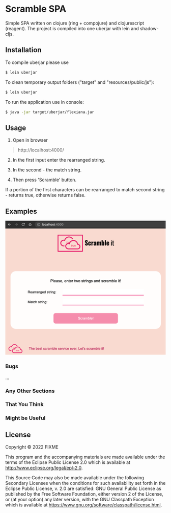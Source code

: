 # Scramble SPA

Simple SPA written on clojure (ring + compojure) and clojurescript (reagent). The project is compiled into one uberjar with lein and shadow-cljs. 

## Installation

To compile uberjar please use

```bash
$ lein uberjar
```

To clean temporary output folders ("target" and "resources/public/js"):

```bash
$ lein uberjar
```

To run the application use in console:

```bash
$ java -jar target/uberjar/flexiana.jar
```

## Usage

1. Open in browser 

> http://localhost:4000/

2. In the first input enter the rearranged string.

3. In the second - the match string.

4. Then press 'Scramble' button.

If a portion of the first characters can be rearranged to match second string - returns true, otherwise returns false.

## Examples

![Screenshot](doc/ui.png)

### Bugs

...

### Any Other Sections
### That You Think
### Might be Useful

## License

Copyright © 2022 FIXME

This program and the accompanying materials are made available under the
terms of the Eclipse Public License 2.0 which is available at
http://www.eclipse.org/legal/epl-2.0.

This Source Code may also be made available under the following Secondary
Licenses when the conditions for such availability set forth in the Eclipse
Public License, v. 2.0 are satisfied: GNU General Public License as published by
the Free Software Foundation, either version 2 of the License, or (at your
option) any later version, with the GNU Classpath Exception which is available
at https://www.gnu.org/software/classpath/license.html.
